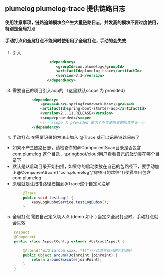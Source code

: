 ## plumelog  plumelog-trace 提供链路日志

#### 使用注意事项，链路追踪模块会产生大量链路日志，并发高的模块不要过度使用，特别是全局打点

#### 手动打点和全局打点不能同时使用用了全局打点，手动的会失效

1. 引入
```xml
                    <dependency>
                       <groupId>com.plumelog</groupId>
                       <artifactId>plumelog-trace</artifactId>
                       <version>3.3</version>
                   </dependency>

```
3. 需要自己的项目引入aop的 （这里默认scope 为 provided）
```xml
            <dependency>
                <groupId>org.springframework.boot</groupId>
                <artifactId>spring-boot-starter-aop</artifactId>
                <version>2.1.11.RELEASE</version>
                <scope>provided</scope>
                <!-- scope 为 provided 是为了不与使用者的版本冲突-->
            </dependency>
```         
4. 手动打点 在需要记录的方法上加入 @Trace 就可以记录链路日志了
   
  * 如果不产生链路日志，请检查你的@ComponentScan目录是否包含 com.plumelog 这个目录，springboot/cloud用户看看自己的启动类在哪个目录下
  * 默认是从启动目录开始扫描，如果你的启动类放在自己的包路径下，要手动加上@ComponentScan({"com.plumelog","你项目的路径"})使得项目包含com.plumelog
  * 原理就是让扫描路径扫描到@Trace这个自定义注解
```java
        @Trace
        public void testLog() {
            easyLogDubboService.testLogDubbo();
        }
```
5. 全局打点 需要自己定义切入点 (demo 如下 )  当定义全局打点时，手动打点就会失效

```java
    @Aspect
    @Component
    public class AspectConfig extends AbstractAspect {
    
        @Around("within(com.xxxx..*))")//这边写自己的包的路径
        public Object around(JoinPoint joinPoint) {
            return aroundExecute(joinPoint);
        }
    }
```